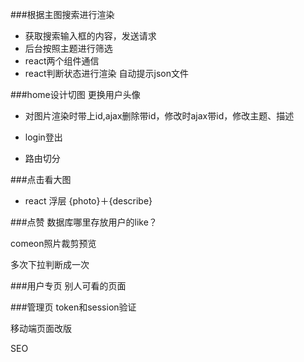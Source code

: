 ###根据主图搜索进行渲染
 - 获取搜索输入框的内容，发送请求
 - 后台按照主题进行筛选
 - react两个组件通信
 - react判断状态进行渲染
 自动提示json文件
 
###home设计切图
更换用户头像
 - 对图片渲染时带上id,ajax删除带id，修改时ajax带id，修改主题、描述

 - login登出

 - 路由切分

###点击看大图
 - react 浮层 {photo}＋{describe}

###点赞
数据库哪里存放用户的like？

comeon照片裁剪预览

多次下拉判断成一次

###用户专页
别人可看的页面

###管理页
token和session验证

移动端页面改版

SEO



